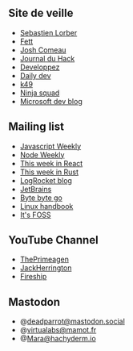 ## Site de veille

- [Sebastien Lorber](https://sebastienlorber.com/)
- [Fett](https://fettblog.eu/)
- [Josh Comeau](https://www.joshwcomeau.com/)
- [Journal du Hack](https://www.journalduhacker.net/)
- [Developpez](https://www.developpez.com/)
- [Daily dev](https://daily.dev/)
- [k49](https://k49.fr.nf)
- [Ninja squad](https://blog.ninja-squad.com)
- [Microsoft dev blog](https://devblogs.microsoft.com/typescript/)

## Mailing list

- [Javascript Weekly](https://javascriptweekly.com)
- [Node Weekly](https://nodeweekly.com)
- [This week in React](https://thisweekinreact.com)
- [This week in Rust](https://this-week-in-rust.org)
- [LogRocket blog](https://blog.logrocket.com)
- [JetBrains](https://account.jetbrains.com/login)
- [Byte byte go](https://blog.bytebytego.com/)
- [Linux handbook](https://linuxhandbook.com)
- [It's FOSS](https://itsfoss.com)

## YouTube Channel

- [ThePrimeagen](https://www.youtube.com/c/ThePrimeagen)
- [JackHerrington](https://www.youtube.com/c/JackHerrington)
- [Fireship](https://www.youtube.com/channel/UCsBjURrPoezykLs9EqgamOA)

## Mastodon

- @deadparrot@mastodon.social
- @virtualabs@mamot.fr
- @Mara@hachyderm.io
